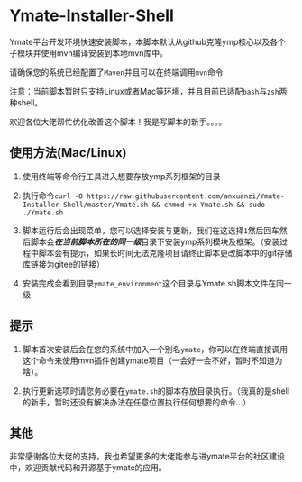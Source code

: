 # Ymate-Installer-Shell
Ymate平台开发环境快速安装脚本，本脚本默认从github克隆ymp核心以及各个子模块并使用mvn编译安装到本地mvn库中。

请确保您的系统已经配置了`Maven`并且可以在终端调用`mvn`命令

注意：当前脚本暂时只支持Linux或者Mac等环境，并且目前已适配`bash`与`zsh`两种shell。

欢迎各位大佬帮忙优化改善这个脚本！我是写脚本的新手。。。。

## 使用方法(Mac/Linux)
1. 使用终端等命令行工具进入想要存放ymp系列框架的目录

2. 执行命令`curl -O https://raw.githubusercontent.com/anxuanzi/Ymate-Installer-Shell/master/Ymate.sh && chmod +x Ymate.sh && sudo ./Ymate.sh`

3. 脚本运行后会出现菜单，您可以选择安装与更新，我们在这选择`1`然后回车然后脚本会***在当前脚本所在的同一级***目录下安装ymp系列模块及框架。（安装过程中脚本会有提示，如果长时间无法克隆项目请终止脚本更改脚本中的git存储库链接为gitee的链接）

4. 安装完成会看到目录`ymate_environment`这个目录与Ymate.sh脚本文件在同一级

## 提示
1. 脚本首次安装后会在您的系统中加入一个别名`ymate`，你可以在终端直接调用这个命令来使用mvn插件创建ymate项目（一会好一会不好，暂时不知道为啥）。

2. 执行更新选项时请您务必要在`ymate.sh`的脚本存放目录执行。（我真的是shell的新手，暂时还没有解决办法在任意位置执行任何想要的命令...）

## 其他
  非常感谢各位大佬的支持，我也希望更多的大佬能参与进ymate平台的社区建设中，欢迎贡献代码和开源基于ymate的应用。
